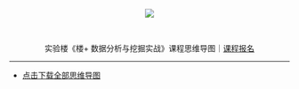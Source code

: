 <p align="center">
  <img src="https://static.shiyanlou.com/img/louplus/louplus_logo.png" />
</p>
<br>
<p align="center">
  实验楼《楼+ 数据分析与挖掘实战》课程思维导图｜<a href="https://www.shiyanlou.com/louplus/dm">课程报名</a>
</p>

---

- [点击下载全部思维导图](https://minhaskamal.github.io/DownGit/#/home?url=https://github.com/shiyanlou/louplus-dm/tree/master/Mindmaps)
